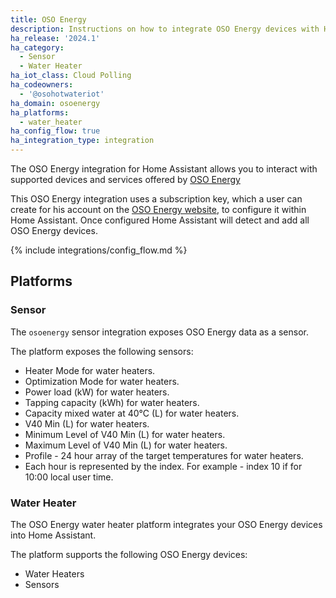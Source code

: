 ```yaml
---
title: OSO Energy
description: Instructions on how to integrate OSO Energy devices with Home Assistant.
ha_release: '2024.1'
ha_category:
  - Sensor
  - Water Heater
ha_iot_class: Cloud Polling
ha_codeowners:
  - '@osohotwateriot'
ha_domain: osoenergy
ha_platforms:
  - water_heater
ha_config_flow: true
ha_integration_type: integration
---
```


The OSO Energy integration for Home Assistant allows you to interact with supported devices and services offered by [OSO Energy](https://www.osoenergy.no)

This OSO Energy integration uses a subscription key, which a user can create for his account on the [OSO Energy website](https://portal.osoenergy.no/), to configure it within Home Assistant. Once configured Home Assistant will detect and add all OSO Energy devices.

{% include integrations/config_flow.md %}

## Platforms

### Sensor

The `osoenergy` sensor integration exposes OSO Energy data as a sensor.

The platform exposes the following sensors:

- Heater Mode for water heaters.
- Optimization Mode for water heaters.
- Power load (kW) for water heaters.
- Tapping capacity (kWh) for water heaters.
- Capacity mixed water at 40°C (L) for water heaters.
- V40 Min (L) for water heaters.
- Minimum Level of V40 Min (L) for water heaters.
- Maximum Level of V40 Min (L) for water heaters.
- Profile - 24 hour array of the target temperatures for water heaters.
- Each hour is represented by the index. For example - index 10 if for 10:00 local user time.

### Water Heater

The OSO Energy water heater platform integrates your OSO Energy devices into Home Assistant.

The platform supports the following OSO Energy devices:

- Water Heaters
- Sensors
